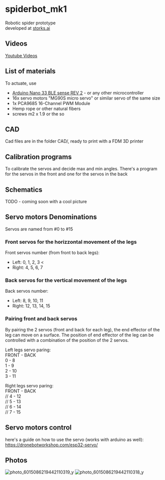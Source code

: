 # spiderbot_mk1
Robotic spider prototype <br>
developed at [storks.ai](https://storks.ai)

## Videos
[Youtube Videos](https://www.youtube.com/playlist?list=PLxMGwsEIy4YXqzaWbVHlb3hlWHMuYztLT)


## List of materials
To actuate, use 
- [Arduino Nano 33 BLE sense REV 2](https://docs.arduino.cc/hardware/nano-33-ble-sense-rev2/) - or any other microcontroller
- 16x servo motors "MG90S micro servo" or similar servo of the same size
- 1x PCA9685 16-Channel PWM Module 
- Hemp rope or other natural fibers
- screws m2 x 1.9 or the so

## CAD 
Cad files are in the folder CAD/, ready to print with a FDM 3D printer

## Calibration programs
To calibrate the servos and decide max and min angles. There's a program for the servos in the front and one for the servos in the back

## Schematics
TODO - coming soon with a cool picture

## Servo motors Denominations
Servos are named from #0 to #15

### Front servos for the horizzontal movement of the legs
Front servos number (from front to back legs): <br>
- Left: 0, 1, 2, 3 <<br>
- Right: 4, 5, 6, 7 <br>

### Back servos for the vertical movement of the legs
Back servos number: <br>
- Left: 8, 9, 10, 11 <br>
- Right: 12, 13, 14, 15 <br>

### Pairing front and back servos
By pairing the 2 servos (front and back for each leg), the end effector of the leg can move on a surface. The position of end effector of the leg can be controlled with a combination of the position of the 2 servos. 

Left legs servo paring: <br>
FRONT - BACK <br>
  0   -  8 <br>
  1   -  9 <br>
  2  -  10 <br>
  3  -  11 <br>

Right legs servo paring: <br>
FRONT - BACK <br>
//   4  -  12 <br>
//   5  -  13 <br>
//   6  -  14 <br>
//   7  -  15 <br>


## Servo motors control
here's a guide on how to use the servo (works with arduino as well): 
https://dronebotworkshop.com/esp32-servo/ 

## Photos
![photo_6015086219442110319_y](https://github.com/tonycurra/spiderbot_mk1/assets/99278605/b65da875-a200-4fa4-8df9-bc28b93782ee)
![photo_6015086219442110318_y](https://github.com/tonycurra/spiderbot_mk1/assets/99278605/a719d3fe-3945-4cd7-a7ec-dcc37b5f8aa8)
